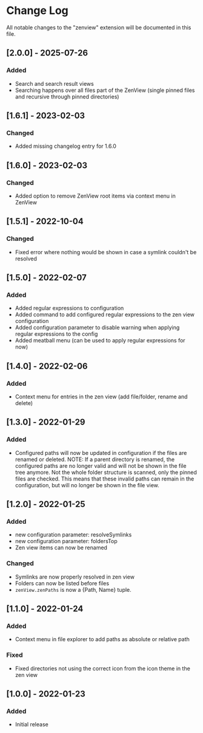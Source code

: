 # Change Log

All notable changes to the "zenview" extension will be documented in this file.

## [2.0.0] - 2025-07-26
### Added
- Search and search result views
- Searching happens over all files part of the ZenView (single pinned files and recursive through pinned directories)

## [1.6.1] - 2023-02-03
### Changed
- Added missing changelog entry for 1.6.0

## [1.6.0] - 2023-02-03
### Changed
- Added option to remove ZenView root items via context menu in ZenView

## [1.5.1] - 2022-10-04
### Changed
- Fixed error where nothing would be shown in case a symlink couldn't be resolved

## [1.5.0] - 2022-02-07
### Added
- Added regular expressions to configuration
- Added command to add configured regular expressions to the zen view configuration
- Added configuration parameter to disable warning when applying regular expressions to the config
- Added meatball menu (can be used to apply regular expressions for now)

## [1.4.0] - 2022-02-06
### Added
- Context menu for entries in the zen view (add file/folder, rename and delete)

## [1.3.0] - 2022-01-29
### Added
- Configured paths will now be updated in configuration if the files are renamed or deleted.
NOTE: If a parent directory is renamed, the configured paths are no longer valid and will not be shown in the file tree anymore. Not the whole folder structure is scanned, only the pinned files are checked.
This means that these invalid paths can remain in the configuration, but will no longer be shown in the file view.

## [1.2.0] - 2022-01-25
### Added
- new configuration parameter: resolveSymlinks
- new configuration parameter: foldersTop
- Zen view items can now be renamed

### Changed
- Symlinks are now properly resolved in zen view
- Folders can now be listed before files
- `zenView.zenPaths` is now a {Path, Name} tuple.

## [1.1.0] - 2022-01-24
### Added
- Context menu in file explorer to add paths as absolute or relative path

### Fixed
- Fixed directories not using the correct icon from the icon theme in the zen view

## [1.0.0] - 2022-01-23
### Added
- Initial release
